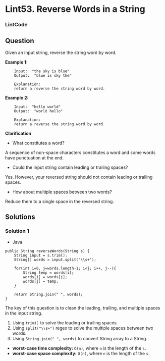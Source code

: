 # Lint53. Reverse Words in a String

### LintCode

## Question

Given an input string, reverse the string word by word.


**Example 1:**

```
	Input:  "the sky is blue"
	Output:  "blue is sky the"
	
	Explanation: 
	return a reverse the string word by word.
```

**Example 2:**
```
	Input:  "hello world"
	Output:  "world hello"
	
	Explanation: 
	return a reverse the string word by word.
```

**Clarification**
* What constitutes a word?

A sequence of non-space characters constitutes a word and some words have punctuation at the end.

* Could the input string contain leading or trailing spaces?

Yes. However, your reversed string should not contain leading or trailing spaces.

* How about multiple spaces between two words?

Reduce them to a single space in the reversed string.

## Solutions

### Solution 1

* Java
```
public String reverseWords(String s) {
    String input = s.trim();
    String[] words = input.split("\\s+");
    
    for(int i=0, j=words.length-1; i<j; i++, j--){
        String temp = words[i];
        words[i] = words[j];
        words[j] = temp;
    }

    return String.join(" ", words);
}
```

The key of this question is to clean the leading, trailing, and multiple spaces in the input string.

1. Using `trim()` to solve the leading or trailing spaces.
2. Using `split("\\s+")` regex to solve the multiple spaces between two words.
3. Using `String.join(" ", words)` to convert String array to a String.

* **worst-case time complexity:** `O(n)`, where `n` is the length of the `s`.
* **worst-case space complexity:** `O(n)`, where `n` is the length of the `s`.
